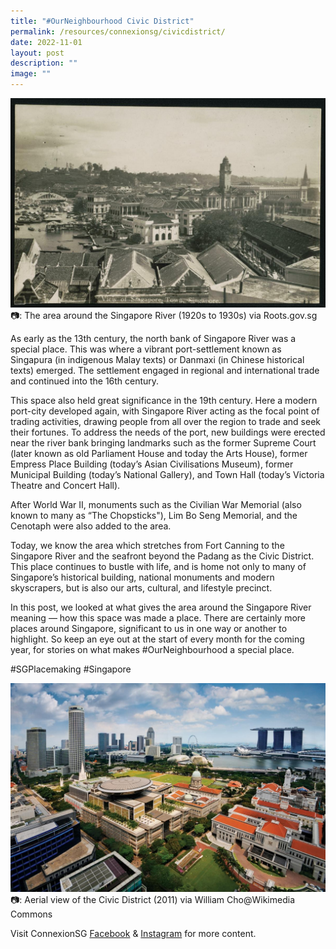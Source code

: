 ```yaml
---
title: "#OurNeighbourhood Civic District"
permalink: /resources/connexionsg/civicdistrict/
date: 2022-11-01
layout: post
description: ""
image: ""
---
```

![](/images/connexionsg/2022/civic%201.jpg)
📷: The area around the Singapore River (1920s to 1930s) via Roots.gov.sg

As early as the 13th century, the north bank of Singapore River was a special place. This was where a vibrant port-settlement known as Singapura (in indigenous Malay texts) or Danmaxi (in Chinese historical texts) emerged. The settlement engaged in regional and international trade and continued into the 16th century.

This space also held great significance in the 19th century. Here a modern port-city developed again, with Singapore River acting as the focal point of trading activities, drawing people from all over the region to trade and seek their fortunes. To address the needs of the port, new buildings were erected near the river bank bringing landmarks such as the former Supreme Court (later known as old Parliament House and today the Arts House), former Empress Place Building (today’s Asian Civilisations Museum), former Municipal Building (today’s National Gallery), and Town Hall (today’s Victoria Theatre and Concert Hall). 

After World War II, monuments such as the Civilian War Memorial (also known to many as “The Chopsticks"), Lim Bo Seng Memorial, and the Cenotaph were also added to the area.

Today, we know the area which stretches from Fort Canning to the Singapore River and the seafront beyond the Padang as the Civic District. This place continues to bustle with life, and is home not only to many of Singapore’s historical building, national monuments and modern skyscrapers, but is also our arts, cultural, and lifestyle precinct.

In this post, we looked at what gives the area around the Singapore River meaning — how this space was made a place. There are certainly more places around Singapore, significant to us in one way or another to highlight. So keep an eye out at the start of every month for the coming year, for stories on what makes #OurNeighbourhood a special place. 

#SGPlacemaking #Singapore

![](/images/connexionsg/2022/civic%202.jpg) 
📷: Aerial view of the Civic District (2011) via William Cho@Wikimedia Commons

Visit ConnexionSG [Facebook](https://www.facebook.com/ConnexionSG) & [Instagram](https://www.instagram.com/connexionsg/) for more content.
